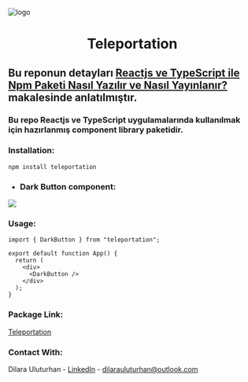 ![logo](https://github.com/dilarauluturhan/teleportation/assets/120499369/2af3c2f7-65eb-4587-ae85-1ed72268a751)

<div align="center">
  <h1 align="center">Teleportation</h1>
</div>

## Bu reponun detayları [Reactjs ve TypeScript ile Npm Paketi Nasıl Yazılır ve Nasıl Yayınlanır?](https://medium.com/bursa-bilişim-topluluğu/reactjs-ve-typescript-ile-npm-paketi-nasıl-yazılır-ve-nasıl-yayınlanır-9427457da1c3) makalesinde anlatılmıştır.
### Bu repo Reactjs ve TypeScript uygulamalarında kullanılmak için hazırlanmış component library paketidir.

### Installation:
````
npm install teleportation
````

- ### Dark Button component:
![](https://github.com/dilarauluturhan/teleportation/assets/120499369/b6876d37-a4f5-4087-bbe1-abb2f8df6587)

### Usage:
````
import { DarkButton } from "teleportation";

export default function App() {
  return (
    <div>
      <DarkButton />
    </div>
  );
}
````

### Package Link:
[Teleportation](https://www.npmjs.com/package/teleportation)

### Contact With:
Dilara Uluturhan - [LinkedIn](https://www.linkedin.com/in/dilarauluturhan/) - dilarauluturhan@outlook.com
